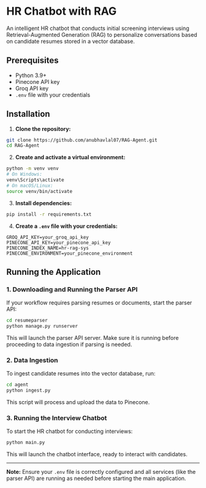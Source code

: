 # **HR Chatbot with RAG**

An intelligent HR chatbot that conducts initial screening interviews using Retrieval-Augmented Generation (RAG) to personalize conversations based on candidate resumes stored in a vector database.

## **Prerequisites**
- Python 3.9+
- Pinecone API key
- Groq API key
- `.env` file with your credentials

## **Installation**
1. **Clone the repository:**
  ```bash
  git clone https://github.com/anubhavlal07/RAG-Agent.git
  cd RAG-Agent
  ```
2. **Create and activate a virtual environment:**
  ```bash
  python -m venv venv
  # On Windows:
  venv\Scripts\activate
  # On macOS/Linux:
  source venv/bin/activate
  ```
3. **Install dependencies:**
  ```bash
  pip install -r requirements.txt
  ```
4. **Create a `.env` file with your credentials:**
  ```
  GROQ_API_KEY=your_groq_api_key
  PINECONE_API_KEY=your_pinecone_api_key
  PINECONE_INDEX_NAME=hr-rag-sys
  PINECONE_ENVIRONMENT=your_pinecone_environment
  ```

## **Running the Application**

### 1. Downloading and Running the Parser API

If your workflow requires parsing resumes or documents, start the parser API:

```bash
cd resumeparser
python manage.py runserver
```

This will launch the parser API server. Make sure it is running before proceeding to data ingestion if parsing is needed.

### 2. Data Ingestion

To ingest candidate resumes into the vector database, run:

```bash
cd agent
python ingest.py
```

This script will process and upload the data to Pinecone.

### 3. Running the Interview Chatbot

To start the HR chatbot for conducting interviews:

```bash
python main.py
```

This will launch the chatbot interface, ready to interact with candidates.

---

**Note:** Ensure your `.env` file is correctly configured and all services (like the parser API) are running as needed before starting the main application.
